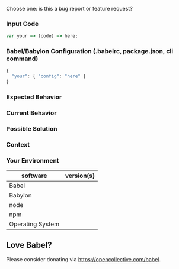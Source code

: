 <!---
Thanks for filing an issue 😄 ! Before you submit, please read the following:

Search open/closed issues before submitting since someone might have asked the same thing before!

If you have a support request or question please submit them to one of this resources:

* Slack Community: https://babeljs.slack.com (you can sign-up at https://slack.babeljs.io/ for an invite)
* StackOverflow: https://stackoverflow.com/questions/tagged/babeljs using the tag `babeljs`
* Also have a look at the readme for more information on how to get support:
  https://github.com/babel/babel/blob/master/README.md

Issues on GitHub are only related to problems of Babel itself and we cannot answer 
support questions here.
-->

Choose one: is this a bug report or feature request?

<!--- Provide a general summary of the issue in the title above -->

### Input Code
<!--- If you're describing a bug, please let us know which sample code reproduces your problem -->
<!--- If you have link to our REPL or a standalone repo please link that! -->

```js
var your => (code) => here;
```

### Babel/Babylon Configuration (.babelrc, package.json, cli command)
<!--- If describing a bug, tell us what your babel configuration looks like -->

```js
{
  "your": { "config": "here" }
}
```

### Expected Behavior
<!--- If you're describing a bug, tell us what should happen -->
<!--- If you're suggesting a change/improvement, tell us how it should work -->

### Current Behavior
<!--- If describing a bug, tell us what happens instead of the expected behavior -->
<!--- If suggesting a change/improvement, explain the difference from current behavior -->

### Possible Solution
<!--- Not obligatory, but suggest a fix/reason for the bug, -->
<!--- or ideas how to implement the addition or change -->

### Context
<!--- How has this issue affected you? What are you trying to accomplish? -->
<!--- Providing context helps us come up with a solution that is most useful in the real world -->

### Your Environment
<!--- Include as many relevant details about the environment you experienced the bug in -->

| software         | version(s)
| ---------------- | -------
| Babel            |  
| Babylon          | <!-- This is only needed if you are using Babylon directly -->
| node             | 
| npm              | 
| Operating System | 

## Love Babel?

Please consider donating via https://opencollective.com/babel.
